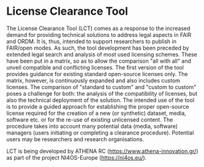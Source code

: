 # License Clearance Tool

The License Clearance Tool (LCT) comes as a response to the increased demand for providing technical solutions to address legal aspects in FAIR and ORDM. It is, thus, intended to support researchers to publish in FAIR/open modes. As such, the tool development has been preceded by extended legal search and analysis of most used licensing schemes. These have been put in a matrix, so as to allow the comparison "all with all" and unveil compatible and conflicting licenses. The first version of the tool provides guidance for existing standard open-source licenses only. The matrix, however, is continuously expanded and also includes custom licenses. The comparison of "standard to custom" and "custom to custom" poses a challenge for both: the analysis of the compatibility of licenses, but also the technical deployment of the solution.
The intended use of the tool is to provide a guided approach for establishing the proper open-source license required for the creation of a new (or synthetic) dataset, media, software etc. or for the re-use of existing unlicensed content. The procedure takes into account many potential data (media, software) managers (users initiating or completing a clearance procedure). Potential users may be researchers and research organisations.

LCT is being developed by ATHENA RC (https://www.athena-innovation.gr/) as part of the project NI4OS-Europe (https://ni4os.eu/).
